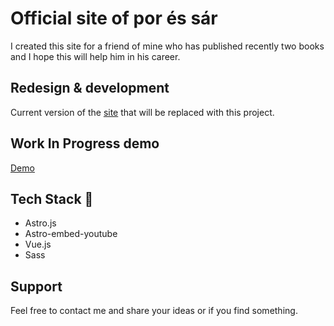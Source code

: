# Official site of por és sár

I created this site for a friend of mine who has published recently two books and I hope this will help him in his career.


## Redesign & development
Current version of the [site](https://poressar.wordpress.com/)  that will be replaced with this project.

## Work In Progress demo

[Demo](https://por-es-sar.netlify.app/)

## Tech Stack 🚀

- Astro.js
- Astro-embed-youtube
- Vue.js
- Sass

## Support
Feel free to contact me and share your ideas or if you find something.
